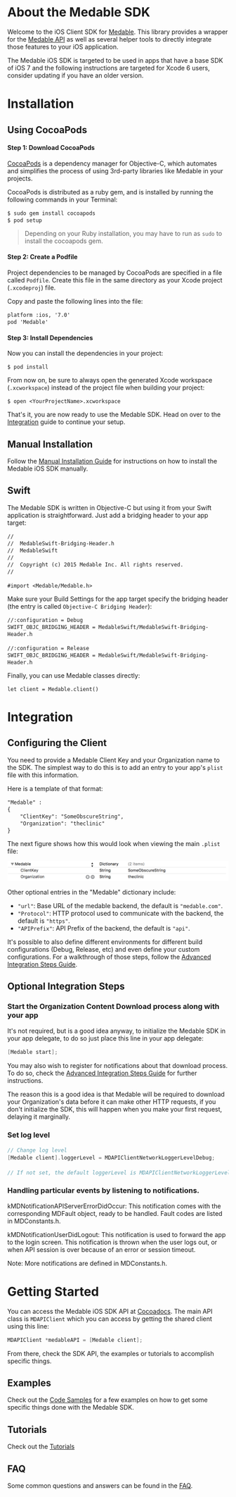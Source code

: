 About the Medable SDK
======

Welcome to the iOS Client SDK for [Medable](https://www.medable.com). This library provides a wrapper for the [Medable API](https://dev.medable.com/) as well as several helper tools to directly integrate those features to your iOS application.

The Medable iOS SDK is targeted to be used in apps that have a base SDK of iOS 7 and the following instructions are targeted for Xcode 6 users, consider updating if you have an older version.

Installation
======

Using CocoaPods
------

#### Step 1: Download CocoaPods

[CocoaPods](http://cocoapods.org) is a dependency manager for Objective-C, which automates and simplifies the process of using 3rd-party libraries like Medable in your projects.

CocoaPods is distributed as a ruby gem, and is installed by running the following commands in your Terminal:

    $ sudo gem install cocoapods
    $ pod setup

> Depending on your Ruby installation, you may have to run as `sudo` to install the cocoapods gem.

#### Step 2: Create a Podfile

Project dependencies to be managed by CocoaPods are specified in a file called `Podfile`. Create this file in the same directory as your Xcode project (`.xcodeproj`) file.

Copy and paste the following lines into the file:  
    
    platform :ios, '7.0'
    pod 'Medable'

#### Step 3: Install Dependencies

Now you can install the dependencies in your project:

    $ pod install

From now on, be sure to always open the generated Xcode workspace (`.xcworkspace`) instead of the project file when building your project:

    $ open <YourProjectName>.xcworkspace

That's it, you are now ready to use the Medable SDK. Head on over to the [Integration](#integration) guide to continue your setup.

Manual Installation
------

Follow the [Manual Installation Guide](Documentation/manualInstall.md) for instructions on how to install the Medable iOS SDK manually.

Swift
-----

The Medable SDK is written in Objective-C but using it from your Swift application is straightforward. Just add a bridging header to your app target:

    //
    //  MedableSwift-Bridging-Header.h
    //  MedableSwift
    //
    //  Copyright (c) 2015 Medable Inc. All rights reserved.
    //

    #import <Medable/Medable.h>

Make sure your Build Settings for the app target specify the bridging header (the entry is called `Objective-C Bridging Header`):

    //:configuration = Debug
    SWIFT_OBJC_BRIDGING_HEADER = MedableSwift/MedableSwift-Bridging-Header.h
    
    //:configuration = Release
    SWIFT_OBJC_BRIDGING_HEADER = MedableSwift/MedableSwift-Bridging-Header.h

Finally, you can use Medable classes directly:

    let client = Medable.client()

Integration
=====

Configuring the Client
------

You need to provide a Medable Client Key and your Organization name to the SDK. The simplest way to do this is to add an entry to your app's ```plist``` file with this information.

Here is a template of that format:

```
"Medable" : 
{
    "ClientKey": "SomeObscureString",
    "Organization": "theclinic"
}
```

The next figure shows how this would look when viewing the main ```.plist``` file:

![Medable Entry](Documentation/png/dictionaryEntry.png)

Other optional entries in the "Medable" dictionary include:

- ```"url"```: Base URL of the medable backend, the default is ```"medable.com"```.
- ```"Protocol"```: HTTP protocol used to communicate with the backend, the default is ```"https"```.
- ```"APIPrefix"```: API Prefix of the backend, the default is ```"api"```.

It's possible to also define different environments for different build configurations (Debug, Release, etc) and even define your custom configurations. For a walkthrough of those steps, follow the [Advanced Integration Steps Guide](Documentation/integrationSteps.md).


Optional Integration Steps
------

### Start the Organization Content Download process along with your app

It's not required, but is a good idea anyway, to initialize the Medable SDK in your app delegate, to do so just place this line in your app delegate:

```objective-c
[Medable start];
```

You may also wish to register for notifications about that download process. To do so, check the [Advanced Integration Steps Guide](Documentation/integrationSteps.md) for further instructions.

The reason this is a good idea is that Medable will be required to download your Organization's data before it can make other HTTP requests, if you don't initialize the SDK, this will happen when you make your first request, delaying it marginally.

### Set log level
```objective-c
// Change log level
[Medable client].loggerLevel = MDAPIClientNetworkLoggerLevelDebug;

// If not set, the default loggerLevel is MDAPIClientNetworkLoggerLevelInfo.
```

### Handling particular events by listening to notifications.

kMDNotificationAPIServerErrorDidOccur: This notification comes with the corresponding MDFault object, ready to be handled. Fault codes are listed in MDConstants.h.

kMDNotificationUserDidLogout: This notification is used to forward the app to the login screen. This notification is thrown when the user logs out, or when API session is over because of an error or session timeout.

Note: More notifications are defined in MDConstants.h.

Getting Started
======

You can access the Medable iOS SDK API at [Cocoadocs](http://cocoadocs.org/docsets/Medable). The main API class is `MDAPIClient` which you can access by getting the shared client using this line:

```objective-c
MDAPIClient *medableAPI = [Medable client];
```

From there, check the SDK API, the examples or tutorials to accomplish specific things.

Examples
------

Check out the [Code Samples](Documentation/examples.md) for a few examples on how to get some specific things done with the Medable SDK.

Tutorials
------

Check out the [Tutorials](Documentation/tutorial.md)

FAQ
------

Some common questions and answers can be found in the [FAQ](Documentation/faq.md).
